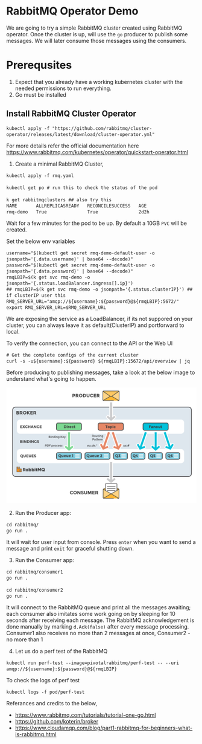 # RabbitMQ Operator Demo
We are going to try a simple RabbitMQ cluster created using RabbitMQ operator. Once the cluster is up, will use the `go` producer to publish some messages.
We will later consume those messages using the consumers.


# Prerequsites
1. Expect that you already have a working kubernetes cluster with the needed permissions to run everything.
2. Go must be installed

## Install RabbitMQ Cluster Operator
```
kubectl apply -f "https://github.com/rabbitmq/cluster-operator/releases/latest/download/cluster-operator.yml"

```
For more details refer the official documentation here https://www.rabbitmq.com/kubernetes/operator/quickstart-operator.html

1. Create a minimal RabbitMQ Cluster, 
```
kubectl apply -f rmq.yaml

kubectl get po # run this to check the status of the pod

k get rabbitmqclusters ## also try this
NAME       ALLREPLICASREADY   RECONCILESUCCESS   AGE
rmq-demo   True               True               2d2h
```
Wait for a few minutes for the pod to be up. 
By default a 10GB `PVC` will be created. 

Set the below env variables
```
username="$(kubectl get secret rmq-demo-default-user -o jsonpath='{.data.username}' | base64 --decode)"
password="$(kubectl get secret rmq-demo-default-user -o jsonpath='{.data.password}' | base64 --decode)"
rmqLBIP=$(k get svc rmq-demo -o jsonpath='{.status.loadBalancer.ingress[].ip}')
## rmqLBIP=$(k get svc rmq-demo -o jsonpath='{.status.clusterIP}') ## if clusterIP user this
RMQ_SERVER_URL="amqp://${username}:${password}@${rmqLBIP}:5672/" 
export RMQ_SERVER_URL=$RMQ_SERVER_URL

```

We are exposing the service as a LoadBalancer, if its not suppored on your cluster, you can always leave it as default(ClusterIP) and  portforward to local.

To verify the connection, you can connect to the API or the Web UI
```
# Get the complete configs of the current cluster
curl -s -u${username}:${password} ${rmqLBIP}:15672/api/overview | jq
```

Before producing to publishing messages, take a look at the below image to understand what's going to happen.

![Producer/Consumer model](image.png)

2. Run the Producer app:
```
cd rabbitmq/
go run .
```
It will wait for user input from console. Press `enter` when you want to send a message and print `exit` for graceful shutting down.

3. Run the Consumer app:
```
cd rabbitmq/consumer1
go run .

cd rabbitmq/consumer2
go run .
```
It will connect to the RabbitMQ queue and print all the messages awaiting; each consumer also imitates some work going on by sleeping for 10 seconds after receiving each message. The RabbitMQ acknowledgement is done manually by marking `d.Ack(false)` after every message processing.
Consumer1 also receives no more than 2 messages at once, Consumer2 - no more than 1


4. Let us do a perf test of the RabbitMQ 
```
kubectl run perf-test --image=pivotalrabbitmq/perf-test -- --uri amqp://${username}:${password}@${rmqLBIP}
```

To check the logs of perf test 
```
kubectl logs -f pod/perf-test
```


Referances and credits to the below,
- https://www.rabbitmq.com/tutorials/tutorial-one-go.html
- https://github.com/koterin/broker
- https://www.cloudamqp.com/blog/part1-rabbitmq-for-beginners-what-is-rabbitmq.html